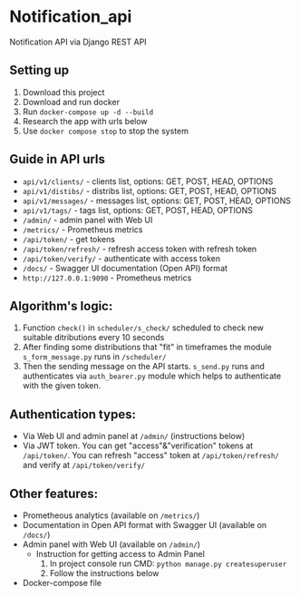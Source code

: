 # Notification_api
Notification API via Django REST API

## Setting up
1. Download this project
2. Download and run docker
3. Run `docker-compose up -d --build`
4. Research the app with urls below
5. Use `docker compose stop` to stop the system


## Guide in API urls
- `api/v1/clients/` - clients list, options: GET, POST, HEAD, OPTIONS
- `api/v1/distibs/` - distribs list, options: GET, POST, HEAD, OPTIONS
- `api/v1/messages/` - messages list, options: GET, POST, HEAD, OPTIONS
- `api/v1/tags/` - tags list, options: GET, POST, HEAD, OPTIONS
- `/admin/` - admin panel with Web UI
- `/metrics/` - Prometheus metrics
- `/api/token/` - get tokens
- `/api/token/refresh/` - refresh access token with refresh token
- `/api/token/verify/` - authenticate with access token
- `/docs/` - Swagger UI documentation (Open API) format
- `http://127.0.0.1:9090` - Prometheus metrics

## Algorithm's logic:
1. Function `check()` in `scheduler/s_check/` scheduled to check new suitable ditributions every 10 seconds
2. After finding some distributions that "fit" in timeframes the module `s_form_message.py` runs in `/scheduler/`
3. Then the sending message on the API starts. `s_send.py` runs and authenticates via `auth_bearer.py` module which helps to authenticate with the given token.

## Authentication types:
- Via Web UI and admin panel at `/admin/` (instructions below)
- Via JWT token. You can get "access"&"verification" tokens at `/api/token/`. You can refresh "access" token at `/api/token/refresh/` and verify at `/api/token/verify/`

## Other features:
- Prometheous analytics (available on `/metrics/`)
- Documentation in Open API format with Swagger UI (available on `/docs/`)
- Admin panel with Web UI (available on `/admin/`)
  - Instruction for getting access to Admin Panel
    1. In project console run CMD: `python manage.py createsuperuser`
    2. Follow the instructions below
- Docker-compose file